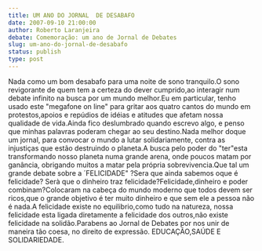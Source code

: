 ```yaml
---
title: UM ANO DO JORNAL  DE DESABAFO
date: 2007-09-10 21:00:00
author: Roberto Laranjeira
debate: Comemoração: um ano de Jornal de Debates
slug: um-ano-do-jornal-de-desabafo
status: publish 
type: post
---
```


Nada como um bom desabafo para uma noite de sono tranquilo.O sono revigorante de quem tem a certeza do dever cumprido,ao interagir num debate infinito na busca por um mundo melhor.Eu em particular, tenho usado este "megafone on line" para gritar aos quatro cantos do mundo em protestos,apoios e repúdios de idéias e atitudes que afetam nossa qualidade de vida.Ainda fico deslumbrado quando escrevo algo, e penso que minhas palavras poderam chegar ao seu destino.Nada melhor doque um jornal, para convocar o mundo a lutar solidariamente, contra as injustiças que estão destruindo o planeta.A busca pelo poder do "ter"esta transformando nosso planeta numa grande arena, onde poucos matam por ganância, obrigando muitos a matar pela própria sobrevivencia.Que tal um grande debate sobre a ´FELICIDADE" ?Sera que ainda sabemos oque é felicidade? Serà que o dinheiro traz felicidade?Felicidade,dinheiro e poder combinam?Colocaram na cabeça do mundo moderno que todos devem ser ricos,que o grande objetivo é ter muito dinheiro e que sem ele a pessoa não é nada.A felicidade existe no equilibrio,como tudo na natureza, nossa felicidade esta ligada diretamente a felicidade dos outros,não existe felicidade na solidão.Parabens ao Jornal de Debates por nos unir de maneira tão coesa, no direito de expressão. EDUCAÇÃO,SAÚDE E SOLIDARIEDADE.
